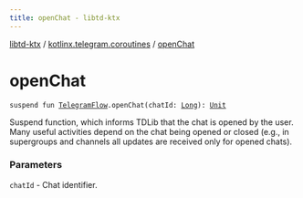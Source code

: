 ```yaml
---
title: openChat - libtd-ktx
---
```


[libtd-ktx](../index.html) / [kotlinx.telegram.coroutines](index.html) / [openChat](./open-chat.html)

# openChat

`suspend fun `[`TelegramFlow`](../kotlinx.telegram.core/-telegram-flow/index.html)`.openChat(chatId: `[`Long`](https://kotlinlang.org/api/latest/jvm/stdlib/kotlin/-long/index.html)`): `[`Unit`](https://kotlinlang.org/api/latest/jvm/stdlib/kotlin/-unit/index.html)

Suspend function, which informs TDLib that the chat is opened by the user. Many useful activities
depend on the chat being opened or closed (e.g., in supergroups and channels all updates are
received only for opened chats).

### Parameters

`chatId` - Chat identifier.